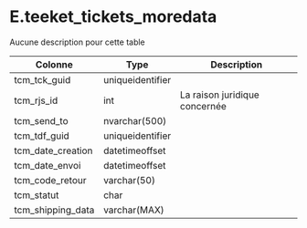 # E.teeket_tickets_moredata

Aucune description pour cette table

Colonne|Type|Description
---|---|---
tcm_tck_guid|uniqueidentifier|
tcm_rjs_id|int|La raison juridique concernée 
tcm_send_to|nvarchar(500)|
tcm_tdf_guid|uniqueidentifier|
tcm_date_creation|datetimeoffset|
tcm_date_envoi|datetimeoffset|
tcm_code_retour|varchar(50)|
tcm_statut|char|
tcm_shipping_data|varchar(MAX)|

